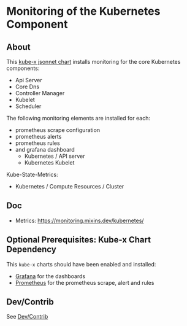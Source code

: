 # Monitoring of the Kubernetes Component


## About

This [kube-x jsonnet chart](../../../docs/bin/kube-x-helm-x.md#what-is-a-jsonnet-kube-x-chart) installs monitoring for the core Kubernetes components:
* Api Server
* Core Dns
* Controller Manager
* Kubelet
* Scheduler


The following monitoring elements are installed for each:
* prometheus scrape configuration
* prometheus alerts
* prometheus rules
* and grafana dashboard
  * Kubernetes / API server
  * Kubernetes Kubelet 

Kube-State-Metrics:
* Kubernetes / Compute Resources / Cluster

## Doc

* Metrics: https://monitoring.mixins.dev/kubernetes/

## Optional Prerequisites: Kube-x Chart Dependency

This `kube-x` charts should have been enabled and installed:
  * [Grafana](../grafana/README.md) for the dashboards
  * [Prometheus](../prometheus/README.md) for the prometheus scrape, alert and rules


## Dev/Contrib

See [Dev/Contrib](contrib.md)



